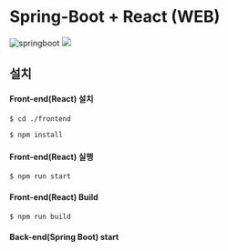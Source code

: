 # Spring-Boot + React (WEB)

![springboot](https://t1.daumcdn.net/cfile/tistory/99AACC335BE0F3792B "springboot")
![](https://images.velog.io/post-images/npcode9194/e5d48b80-7f6f-11e9-a6a4-0bc65ee71cb1/react.png)

## 설치

#### Front-end(React) 설치

`````bash
$ cd ./frontend
`````

`````bash
$ npm install
`````
#### Front-end(React) 실행
`````bash
$ npm run start
`````
#### Front-end(React) Build
`````bash
$ npm run build
`````
#### Back-end(Spring Boot) start
 
